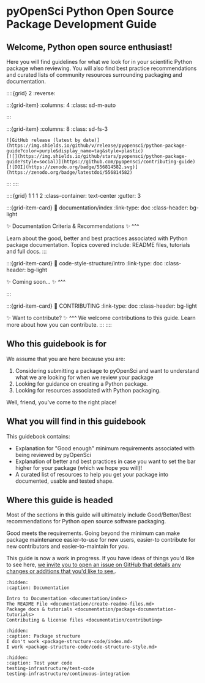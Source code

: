 # pyOpenSci Python Open Source Package Development Guide  

<!-- Github community standards 
https://github.com/pyOpenSci/python-package-guide/community -->
## Welcome, Python open source enthusiast! 

Here you will find guidelines for what we look for in your scientific 
Python package when reviewing. You will also find best practice recommendations and curated lists of community resources surrounding packaging and documentation. 

::::{grid} 2
:reverse:

:::{grid-item}
:columns: 4
:class: sd-m-auto

:::  

:::{grid-item}
:columns: 8
:class: sd-fs-3


<!-- 
Removing button for the time being
```{button-ref} start/your-first-book
:ref-type: doc
:color: primary
:class: sd-rounded-pill float-left


Get Involved (Maybe a link to a get involved page)

% SVG rendering breaks latex builds for the GitHub badge, so only include in HTML
``` 
-->

```{only} html
![GitHub release (latest by date)](https://img.shields.io/github/v/release/pyopensci/python-package-guide?color=purple&display_name=tag&style=plastic)
[![](https://img.shields.io/github/stars/pyopensci/python-package-guide?style=social)](https://github.com/pyopensci/contributing-guide)
[![DOI](https://zenodo.org/badge/556814582.svg)](https://zenodo.org/badge/latestdoi/556814582)
```

:::
::::


<!-- I think this is the end of the header - below begins the next grid-->

::::{grid} 1 1 1 2
:class-container: text-center
:gutter: 3

:::{grid-item-card}
:link: documentation/index
:link-type: doc
:class-header: bg-light

✨ Documentation Criteria & Recommendations ✨
^^^

Learn about the good, better and best practices 
associated with Python package documentation. Topics 
covered include: README files, tutorials and full docs. 
:::

:::{grid-item-card}
:link: code-style-structure/intro
:link-type: doc
:class-header: bg-light

✨ Coming soon... ✨
^^^
<!-- 
Get a basic overview of our open peer review process for Python scientific open source software. -->
:::

:::{grid-item-card}
:link: CONTRIBUTING
:link-type: doc
:class-header: bg-light

✨ Want to contribute? ✨
^^^
We welcome contributions to this guide. Learn more about how you can 
contribute.
:::
::::

## Who this guidebook is for 
We assume that you are here because you are: 

1. Considering submitting a package to pyOpenSci and want to understand what we are looking for when we review your package
2. Looking for guidance on creating a Python package. 
3. Looking for resources associated with Python packaging.

Well, friend, you've come to the right place! 

## What you will find in this guidebook 

This guidebook contains: 

* Explanation for "Good enough" minimum requirements associated with being reviewed by pyOpenSci
* Explanation of better and best practices in case you want to set the bar higher for your package (which we hope you will)!
* A curated list of resources to help you get your package into documented, usable and tested shape. 

## Where this guide is headed 

Most of the sections in this guide will ultimately include Good/Better/Best recommendations for Python open source software packaging. 

Good meets the requirements. Going beyond the minimum can make package maintenance easier-to-use for new users, easier-to contribute for new contributors and easier-to-maintain for you.

This guide is now a work in progress. If you have ideas of things you'd like 
to see here, [we invite you to open an issue on GitHub that details any changes or additions that you'd like to see.](https://github.com/pyOpenSci/python-package-guide/issues).

```{toctree}
:hidden:
:caption: Documentation

Intro to Documentation <documentation/index>
The README File <documentation/create-readme-files.md>
Package docs & tutorials <documentation/package-documentation-tutorials>
Contributing & license files <documentation/contributing>
```

```{toctree}
:hidden:
:caption: Package structure
I don't work <package-structure-code/index.md>
I work <package-structure-code/code-structure-style.md>
```

```{toctree}
:hidden:
:caption: Test your code
testing-infrastructure/test-code
testing-infrastructure/continuous-integration
```

<!-- 
Removing button for the time being
```{button-ref} start/your-first-book
:ref-type: doc
:color: primary
:class: sd-rounded-pill float-left
Get Involved (Maybe a link to a get involved page)
``` -->

<!-- 
# README.md File Best Practices 

## Adding a Readme file.. Python Package Documentation



Documentation is as important to the success of your Python open source package 
as the code itself. While quality code is valuable as it gets the tasks that your
package seeks to achieve, completed, if users don't understand how to use the 
tools in your package then they won't use your tool. 

## Documentation elements that we look for when reviewing a Python package

In the pyOpenSci peer review process we look for several things when evaluating
package documentation including:

1. A clear and to the point README file 
2. Documentation of the funcaintliy of your code. This is often setup using Sphinx/ Read the docs or some other documentation platform 
3.  Sufficient API documentation of your packages API (this means that docstrings are formatted with explanations of each variable and better yet quick vignettes that demonstrate how to use the function or class)

## Package documentation 

Your package should be well documented. While the readme is a great first step, 
you should also have a documentation website. Many prefer to use Sphinx to create 
they Python package documentation. Sphinx is great because it offers some extensions
that support things like documenting your api (see below), running and testing code 
vignettes in your docstrings and more. 

Sphinx also offers numerous themes that you can use to customize your documentation.
This contributing guide is created using a Spinx Book theme. <I PLAN TO MOVE TO book soon>

If you aren't excited about maintaining a website for your documentation, we 
suggest using the [READTHEDOCS platform](https://www.readthedocs.org) which 
allows you to easily host your documentation and track versions of your docs
as you release updates. 


# TODO LINK TO CI BUILDS FOR Documentation>
Maybe we can curate a list of CI builds that people can use??? or is that moving too close to a cookie cutter situation

## API documentation 

There are several parts of package documentation

All external package functions, classes, and methods should be fully documented with examples.

**Good/Better/Best:**
- **Good:** Manually updated documentation as text files that ship with your package.
- **Better:** A documentation website using Sphinx to convert rst files to HTML and Read the Docs to host your site.
- **Best (optional):** Also consider automatically generated documentation from docstrings using autodoc


### License file 

Your software should be licensed using an OSI approved license. The GitHub 
repo should have a license file for that specific license. 
<LINK TO A LICENSE RESOURCE(s) for selecting a license>

### CONTRIBUTING file  

pyOpenSci packages must:

- Contain full documentation for any user-facing functions.
- Have a test suite that covers the major functionality of the package.
- Use continuous integration.
- Use an OSI approved software license.


### License
pyOpenSci projects should use an open source software license that is approved by the Open Software Initiative (OSI). OSI's website has a [list of popular licenses](https://opensource.org/licenses), and GitHub has a [handy tool](https://choosealicense.com/) for choosing a license.

**Good/Better/Best:**
- **Good:** Include a open source software license with your package.
- **Better/Best:** Choose a license based on your needs and future use of package, plus explain your choice in your submission for review.

## Other recommendations
### Python version support
You should always be explicit about which versions of Python your package supports.
Keeping compatibility with old Python versions can be difficult as functionality changes.
A good rule of thumb is that the package should support, at least,
the latest three Python versions (e.g., 3.8, 3.7, 3.6).

### Code Style
pyOpenSci encourages authors to consult [PEP 8](https://www.python.org/dev/peps/pep-0008/) for information on how to style your code.

### Linting
An automatic linter (e.g. flake8) can help ensure your code is clean and free of syntax errors. These can be integrated with your CI.

### Badges

Badges are a useful way to draw attention to the quality of your project and to
assure users that it is well-designed, tested, and maintained.
It is common to provide a collection of badges in a table for others
to quickly browse.

[See this example of a badge table](https://github.com/ropensci/drake). Such a table should be more wide than high. (Note that the badge for pyOpenSci peer-review will be provided upon acceptance.)
-->
